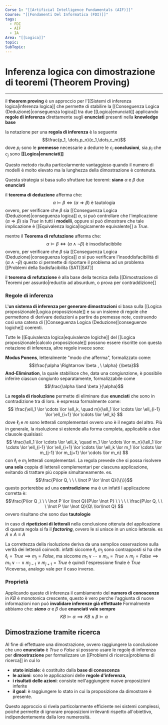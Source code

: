 ```yaml
---
Corse 1: "[[Artificial Intelligence Fundamentals (AIF)]]"
Course: "[[Fondamenti Del Informatica (FDI)]]"
tags:
  - FDI
  - AIF
  - IA
Area: "[[Logica]]"
topic: 
SubTopic:
---
```


# Inferenza logica con dimostrazione di teoremi (Theorem Proving)
---
il **theorem proving** è un approccio per l'[[Sistemi di inferenza logica|inferenza logica]] che permette di stabilire la [[Conseguenza Logica (Deduzione)|conseguenza logica]] tra due [[Logica|enunciati]] applicando **regole di inferenza** direttamente sugli **enunciati** presenti nella **knowledge base**

la notazione per una **regola di inferenza** è la seguente $$\frac{p_1, \dots,p_n}{c_1,\dots,c_m}$$ dove $p_i$ sono le **premesse** necessarie a dedurre le $c_i$ **conclusioni**, sia $p_i$ che $c_j$ sono **[[Logica|enunciati]]**


Questo metodo risulta particolarmente vantaggioso quando il numero di modelli è molto elevato ma la lunghezza della dimostrazione è contenuta.

Questa strategia si basa sullo sfruttare tue teoremi: 
**siano**  $\alpha$ e $\beta$ due **enunciati**

il **teorema di deduzione** afferma che: $$\alpha \models \beta \iff (\alpha \Rightarrow \beta) \text{ è tautologia}$$ovvero, per verificare che  $\beta$ sia [[Conseguenza Logica (Deduzione)|conseguenza logica]] $\alpha$, si può controllare che l'implicazione $(\alpha \Rightarrow \beta)$ sia $True$ in tutti i **modelli**, oppure si può dimostrare che tale implicazione è [[Equivalenza logica|logicamente equivalente]] a $\mathit{True}$. 


mentre il **Teorema di refutazione** afferma che:
$$\alpha \models \beta \iff (\alpha \land \lnot \beta) \text{ è insodisfacibbile}$$
ovvero, per verificare che  $\beta$ sia [[Conseguenza Logica (Deduzione)|conseguenza logica]] $\alpha$ si puo verificare l'insoddisfacibilità di $(\alpha \land \neg \beta)$  questo ci permette di riportare il problema ad un problema [[Problemi della Sodisfacibilita (SAT)|SAT]]

il **teorema di refutazione** è alla base della tecnica della [[Dimostrazione di Teoremi per assurdo|reductio ad absurdum, o prova per contraddizione]]




### Regole di inferenza
L'**un sistema di inferenza per generare dimostrazioni** si basa sulla [[Logica proposizionale|Logica proposizionale]] e su un insieme di regole che permettono di derivare deduzioni a partire da premesse note, costruendo così una catena di [[Conseguenza Logica (Deduzione)|conseguenze logiche]] coerenti. 



Tutte le [[Equivalenza logica|equivalenze logiche]] del [[Logica proposizionale|calcolo proposizionale]] possono essere riscritte con questa notazione di inferenza, altre regole invece sono:

 **Modus Ponens**, letteralmente "modo che afferma", formalizzato come:
  $$\frac{\alpha \Rightarrow \beta , \ \alpha} {\beta}$$
**And-Elimination**, la quale stabilisce che, data una congiunzione, è possibile inferire ciascun congiunto separatamente, formalizzabile come $$\frac{\alpha \land \beta }{\alpha}$$


La **regola di risoluzione** permette di eliminare due **enunciati** che sono in contradizione tra di loro. è espressa formalmente come:$$
\frac{\ell_1 \lor \cdots \lor \ell_k, \quad m}{\ell_1 \lor \cdots \lor \ell_{i-1} \lor \ell_{i+1} \lor \cdots \lor \ell_k}
$$dove $\ell_i$ e $m$ sono letterali complementari ovvero uno è il negato del altro.
Più in generale, la risoluzione si estende alla forma completa, applicabile a due clausole qualsiasi:$$
\frac{\ell_1 \lor \cdots \lor \ell_k, \quad m_1 \lor \cdots \lor m_n}{\ell_1 \lor \cdots \lor \ell_{i-1} \lor \ell_{i+1} \lor \cdots \lor \ell_k \lor m_1 \lor \cdots \lor m_{j-1} \lor m_{j+1} \lor \cdots \lor m_n}
$$con $\ell_i$ e $m_j$ letterali complementari. 
La regola prevede che si possa risolvere **una sola** coppia di letterali complementari per ciascuna applicazione, evitando di trattare più coppie simultaneamente. 
es. $$\frac{P\lor Q, \ \ \  \lnot P \lor \lnot Q}{\{\}}$$questo porterebbe ad una **contradizione** ma è un infatti l applicazione corretta è:$$\frac{P\lor Q ,\ \ \  \lnot P \lor  \lnot Q}{P\lor \lnot P} \ \ \ \ \ \frac{P\lor Q, \ \ \  \lnot P \lor  \lnot Q}{Q\ \lor\lnot Q} $$ ovvero risultano che sono due **tautologie**

in caso di **ripetizioni di letterali** nella conclusione ottenuta del applicazione di questa regola si fa il ***factoring***, ovvero le si unisce in un unico letterale. es $A \lor A\equiv A$

La correttezza della risoluzione deriva da una semplice osservazione sulla verità dei letterali coinvolti. infatti siccome $\ell_i, m_j$ sono contrapposti si ha che $\ell_i= True\implies m_j=False$, ma siccome $m_1 \lor \cdots \lor m_n=True \ \land\ m_j=False\implies m_1 \lor \cdots \lor m_{j-1} \lor m_{j+1}=True$  è quindi l'espressione finale è $True$ Viceversa, analogo vale per il caso inverso.


### Proprietà
Applicando queste di inferenza il cambiamento del **numero di conoscenze** in $KB$ è monotonica crescente, questo è vero perche l'aggiunta di nuove informazioni non può **invalidare inferenze già effettuate**
Formalmente abbiamo che:
***siano***  $\alpha$ e $\beta$ due **enunciati**
**vale sempre** $$KB \models \alpha \implies KB \land \beta \models \alpha$$
## Dimostrazione tramite ricerca
Al fine di effettuare una dimostrazione, ovvero raggiungere la conclusione che uno **enunciato** è $True$ o $False$ si possono usare le regole di inferenza per **dimostrazione** per formalizzare un [[Problemi di ricerca|problema di ricerca]] in cui lo 
- **stato iniziale**: è costituito dalla **base di conoscenza**
- **le azioni**: sono le applicazioni delle **regole d'inferenza**, 
- **i risultati delle azioni**:  consiste nell'aggiungere nuove proposizioni inferite
- **il goal**: è raggiungere lo stato in cui la proposizione da dimostrare è presente.

Questo approccio si rivela particolarmente efficiente nei sistemi complessi, poiché permette di ignorare proposizioni irrilevanti rispetto all'obiettivo, indipendentemente dalla loro numerosità.


